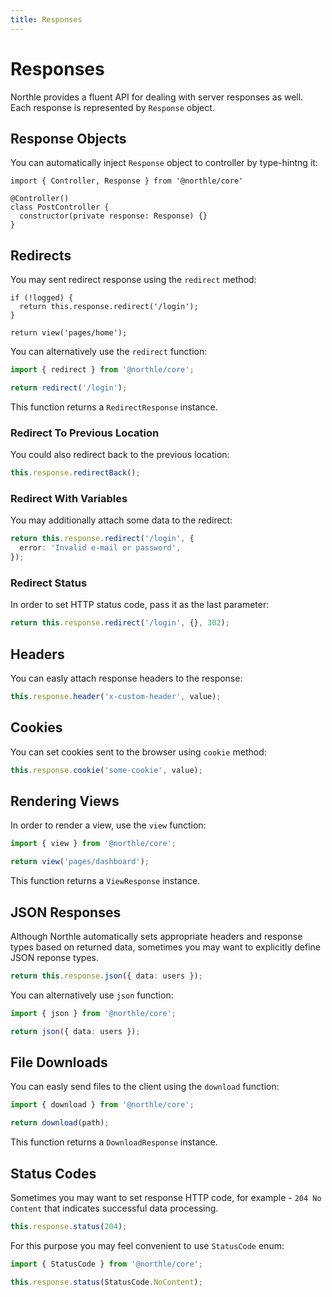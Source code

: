 ```yaml
---
title: Responses
---
```


# Responses

Northle provides a fluent API for dealing with server responses as well. Each response is represented by `Response` object.

## Response Objects

You can automatically inject `Response` object to controller by type-hintng it:

```ts{1,5}
import { Controller, Response } from '@northle/core'

@Controller()
class PostController {
  constructor(private response: Response) {}
}
```

## Redirects

You may sent redirect response using the `redirect` method:

```ts{6}
if (!logged) {
  return this.response.redirect('/login');
}

return view('pages/home');
```

You can alternatively use the `redirect` function:

```ts
import { redirect } from '@northle/core';

return redirect('/login');
```

This function returns a `RedirectResponse` instance.

### Redirect To Previous Location

You could also redirect back to the previous location:

```ts
this.response.redirectBack();
```

### Redirect With Variables

You may additionally attach some data to the redirect:

```ts
return this.response.redirect('/login', {
  error: 'Invalid e-mail or password',
});
```

### Redirect Status

In order to set HTTP status code, pass it as the last parameter:

```ts
return this.response.redirect('/login', {}, 302);
```

## Headers

You can easly attach response headers to the response:

```ts
this.response.header('x-custom-header', value);
```

## Cookies

You can set cookies sent to the browser using `cookie` method:

```ts
this.response.cookie('some-cookie', value);
```

## Rendering Views

In order to render a view, use the `view` function:

```ts
import { view } from '@northle/core';

return view('pages/dashboard');
```

This function returns a `ViewResponse` instance.

## JSON Responses

Although Northle automatically sets appropriate headers and response types based on returned data, sometimes you may want to explicitly define JSON reponse types.

```ts
return this.response.json({ data: users });
```

You can alternatively use `json` function:

```ts
import { json } from '@northle/core';

return json({ data: users });
```

## File Downloads

You can easly send files to the client using the `download` function:

```ts
import { download } from '@northle/core';

return download(path);
```

This function returns a `DownloadResponse` instance.

## Status Codes

Sometimes you may want to set response HTTP code, for example - `204 No Content` that indicates successful data processing.

```ts
this.response.status(204);
```

For this purpose you may feel convenient to use `StatusCode` enum:

```ts
import { StatusCode } from '@northle/core';

this.response.status(StatusCode.NoContent);
```
